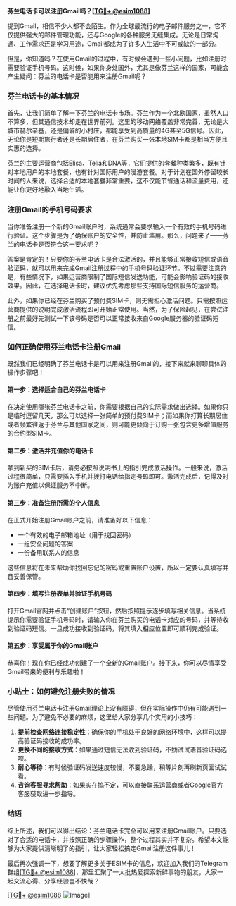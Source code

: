 **芬兰电话卡可以注册Gmail吗？[[TG💪+ @esim1088](https://t.me/s/esim1088)]**

提到Gmail，相信不少人都不会陌生。作为全球最流行的电子邮件服务之一，它不仅提供强大的邮件管理功能，还与Google的各种服务无缝集成。无论是日常沟通、工作需求还是学习用途，Gmail都成为了许多人生活中不可或缺的一部分。

但是，你知道吗？在使用Gmail的过程中，有时候会遇到一些小问题，比如注册时需要验证手机号码。这时候，如果你身处国外，尤其是像芬兰这样的国家，可能会产生疑问：芬兰的电话卡是否能用来注册Gmail呢？

### 芬兰电话卡的基本情况

首先，让我们简单了解一下芬兰的电话卡市场。芬兰作为一个北欧国家，虽然人口不算多，但其通信技术却走在世界前列。这里的移动网络覆盖非常完善，无论是大城市赫尔辛基，还是偏僻的小村庄，都能享受到高质量的4G甚至5G信号。因此，无论你是短期旅行者还是长期居住者，在芬兰购买一张本地SIM卡都是相当方便且实惠的选择。

芬兰的主要运营商包括Elisa、Telia和DNA等，它们提供的套餐种类繁多，既有针对本地用户的本地套餐，也有针对国际用户的漫游套餐。对于计划在国外停留较长时间的人来说，选择合适的本地套餐非常重要，这不仅能节省通话和流量费用，还能让你更好地融入当地生活。

### 注册Gmail的手机号码要求

当你准备注册一个新的Gmail账户时，系统通常会要求输入一个有效的手机号码进行验证。这个步骤是为了确保账户的安全性，并防止滥用。那么，问题来了——芬兰的电话卡是否符合这一要求呢？

答案是肯定的！只要你的芬兰电话卡是合法激活的，并且能够正常接收短信或语音验证码，就可以用来完成Gmail注册过程中的手机号码验证环节。不过需要注意的是，有些情况下，如果运营商限制了国际短信发送功能，可能会影响验证码的接收效果。因此，在选择电话卡时，建议优先考虑那些支持国际短信服务的运营商。

此外，如果你已经在芬兰购买了预付费SIM卡，则无需担心激活问题。只需按照运营商提供的说明完成激活流程即可开始正常使用。当然，为了保险起见，在尝试注册之前最好先测试一下该号码是否可以正常接收来自Google服务器的验证码短信。

### 如何正确使用芬兰电话卡注册Gmail

既然我们已经明确了芬兰电话卡是可以用来注册Gmail的，接下来就来聊聊具体的操作步骤吧！

#### 第一步：选择适合自己的芬兰电话卡
在决定使用哪张芬兰电话卡之前，你需要根据自己的实际需求做出选择。如果你只是临时逗留几天，那么可以选择一张简单的预付费SIM卡；而如果你打算长期居住或者频繁往返于芬兰与其他国家之间，则可能更倾向于订购一张包含更多增值服务的合约型SIM卡。

#### 第二步：激活并充值你的电话卡
拿到新买的SIM卡后，请务必按照说明书上的指引完成激活操作。一般来说，激活过程很简单，只需要插入手机并拨打电话给指定号码即可。激活完成后，记得及时为账户充值以保证服务不中断。

#### 第三步：准备注册所需的个人信息
在正式开始注册Gmail账户之前，请准备好以下信息：
- 一个有效的电子邮箱地址（用于找回密码）
- 一组安全问题的答案
- 一份备用联系人的信息

这些信息将在未来帮助你找回忘记的密码或重置账户设置，所以一定要认真填写并且妥善保管。

#### 第四步：填写注册表单并验证手机号码
打开Gmail官网并点击“创建账户”按钮，然后按照提示逐步填写相关信息。当系统提示你需要验证手机号码时，请输入你在芬兰购买的电话卡对应的号码，并等待收到验证码短信。一旦成功接收到验证码，将其填入相应位置即可顺利完成验证。

#### 第五步：享受属于你的Gmail账户
恭喜你！现在你已经成功创建了一个全新的Gmail账户。接下来，你可以尽情享受Gmail带来的便利与乐趣啦！

### 小贴士：如何避免注册失败的情况

尽管使用芬兰电话卡注册Gmail理论上没有障碍，但在实际操作中仍有可能遇到一些问题。为了避免不必要的麻烦，这里给大家分享几个实用的小技巧：

1. **提前检查网络连接稳定性**：确保你的手机处于良好的网络环境中，这样可以提高验证码接收的成功率。
2. **更换不同的接收方式**：如果通过短信无法收到验证码，不妨试试语音验证码选项。
3. **耐心等待**：有时候验证码发送速度较慢，不要急躁，稍等片刻再刷新页面试试看。
4. **咨询客服寻求帮助**：如果实在搞不定，可以直接联系运营商或者Google官方客服获取进一步指导。

### 结语

综上所述，我们可以得出结论：芬兰电话卡完全可以用来注册Gmail账户。只要选对了合适的电话卡，并按照正确的步骤操作，整个过程其实并不复杂。希望本文能够为大家提供清晰明了的指引，让大家轻松搞定Gmail注册这件事儿！

最后再次强调一下，想要了解更多关于ESIM卡的信息，欢迎加入我们的Telegram群组[[TG💪+ @esim1088](https://t.me/s/esim1088)]，那里汇聚了一大批热爱探索新鲜事物的朋友，大家一起交流心得、分享经验岂不快哉？

[[TG💪+ @esim1088](https://t.me/s/esim1088) ![Image](https://i.postimg.cc/4NQfJmqS/Snipaste-2025-05-13-00-14-12.png)]
